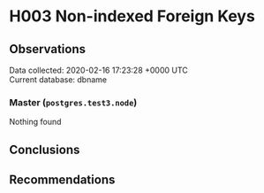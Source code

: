 # H003 Non-indexed Foreign Keys #

## Observations ##
Data collected: 2020-02-16 17:23:28 +0000 UTC  
Current database: dbname  


### Master (`postgres.test3.node`) ###



Nothing found



## Conclusions ##


## Recommendations ##

